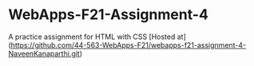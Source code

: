 # WebApps-F21-Assignment-4
A practice assignment for HTML with CSS
[Hosted at] (https://github.com/44-563-WebApps-F21/webapps-f21-assignment-4-NaveenKanaparthi.git)
